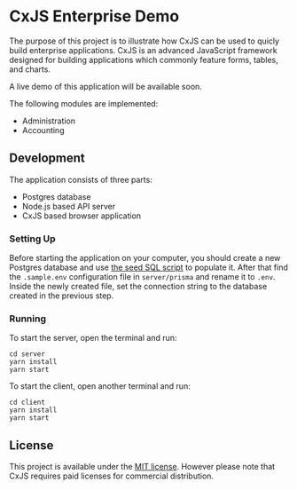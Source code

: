 # CxJS Enterprise Demo

The purpose of this project is to illustrate how CxJS can be used to quicly build enterprise applications. CxJS is an advanced JavaScript framework designed for building applications which commonly feature forms, tables, and charts.

A live demo of this application will be available soon.

The following modules are implemented:

- Administration
- Accounting

## Development

The application consists of three parts:

- Postgres database
- Node.js based API server
- CxJS based browser application

### Setting Up

Before starting the application on your computer, you should create a new Postgres database and use [the seed SQL script](./seed/dump.sql) to populate it. After that find the `.sample.env` configuration file in `server/prisma` and rename it to `.env`. Inside the newly created file, set the connection string to the database created in the previous step.

### Running

To start the server, open the terminal and run:

```
cd server
yarn install
yarn start
```

To start the client, open another terminal and run:

```
cd client
yarn install
yarn start
```

## License

This project is available under the [MIT license](LICENSE.md). However please note that CxJS requires paid licenses for commercial distribution.
